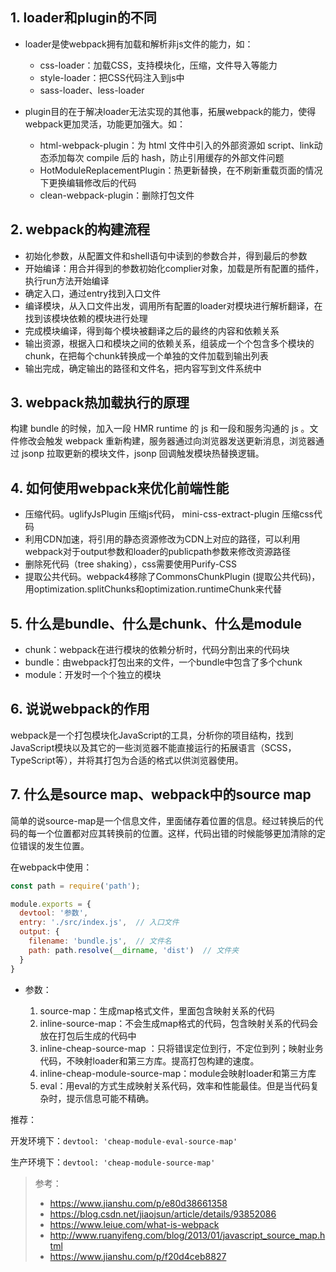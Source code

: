 ## 1. loader和plugin的不同

* loader是使webpack拥有加载和解析非js文件的能力，如：

  * css-loader：加载CSS，支持模块化，压缩，文件导入等能力
  * style-loader：把CSS代码注入到js中
  * sass-loader、less-loader

* plugin目的在于解决loader无法实现的其他事，拓展webpack的能力，使得webpack更加灵活，功能更加强大。如：

   * html-webpack-plugin：为 html 文件中引入的外部资源如 script、link动态添加每次 compile 后的 hash，防止引用缓存的外部文件问题
   * HotModuleReplacementPlugin：热更新替换，在不刷新重载页面的情况下更换编辑修改后的代码
   * clean-webpack-plugin：删除打包文件



## 2. webpack的构建流程

* 初始化参数，从配置文件和shell语句中读到的参数合并，得到最后的参数
* 开始编译：用合并得到的参数初始化complier对象，加载是所有配置的插件，执行run方法开始编译
* 确定入口，通过entry找到入口文件
* 编译模块，从入口文件出发，调用所有配置的loader对模块进行解析翻译，在找到该模块依赖的模块进行处理
* 完成模块编译，得到每个模块被翻译之后的最终的内容和依赖关系
* 输出资源，根据入口和模块之间的依赖关系，组装成一个个包含多个模块的chunk，在把每个chunk转换成一个单独的文件加载到输出列表
* 输出完成，确定输出的路径和文件名，把内容写到文件系统中



## 3. webpack热加载执行的原理

构建 bundle 的时候，加入一段 HMR runtime 的 js 和一段和服务沟通的 js 。文件修改会触发 webpack 重新构建，服务器通过向浏览器发送更新消息，浏览器通过 jsonp 拉取更新的模块文件，jsonp 回调触发模块热替换逻辑。



## 4. 如何使用webpack来优化前端性能

* 压缩代码。uglifyJsPlugin 压缩js代码， mini-css-extract-plugin 压缩css代码
* 利用CDN加速，将引用的静态资源修改为CDN上对应的路径，可以利用webpack对于output参数和loader的publicpath参数来修改资源路径
* 删除死代码（tree shaking），css需要使用Purify-CSS
* 提取公共代码。webpack4移除了CommonsChunkPlugin (提取公共代码)，用optimization.splitChunks和optimization.runtimeChunk来代替



## 5. 什么是bundle、什么是chunk、什么是module

* chunk：webpack在进行模块的依赖分析时，代码分割出来的代码块
* bundle：由webpack打包出来的文件，一个bundle中包含了多个chunk
* module：开发时一个个独立的模块



## 6. 说说webpack的作用

webpack是一个打包模块化JavaScript的工具，分析你的项目结构，找到JavaScript模块以及其它的一些浏览器不能直接运行的拓展语言（SCSS，TypeScript等），并将其打包为合适的格式以供浏览器使用。



## 7. 什么是source map、webpack中的source map

简单的说source-map是一个信息文件，里面储存着位置的信息。经过转换后的代码的每一个位置都对应其转换前的位置。这样，代码出错的时候能够更加清除的定位错误的发生位置。



在webpack中使用：

```js
const path = require('path');

module.exports = {
  devtool: '参数', 
  entry: './src/index.js',  // 入口文件
  output: {
    filename: 'bundle.js',  // 文件名
    path: path.resolve(__dirname, 'dist')  // 文件夹
  }
}
```

* 参数：

  1. source-map：生成map格式文件，里面包含映射关系的代码
  2. inline-source-map：不会生成map格式的代码，包含映射关系的代码会放在打包后生成的代码中
  3. inline-cheap-source-map ：只将错误定位到行，不定位到列；映射业务代码，不映射loader和第三方库。提高打包构建的速度。
  4. inline-cheap-module-source-map：module会映射loader和第三方库
  5. eval：用eval的方式生成映射关系代码，效率和性能最佳。但是当代码复杂时，提示信息可能不精确。

推荐：

开发环境下：`devtool: 'cheap-module-eval-source-map'`

生产环境下：`devtool: 'cheap-module-source-map'`









> 参考：
>
> * https://www.jianshu.com/p/e80d38661358
> * <https://blog.csdn.net/jiaojsun/article/details/93852086>
> * <https://www.leiue.com/what-is-webpack>
> * <http://www.ruanyifeng.com/blog/2013/01/javascript_source_map.html>
> * <https://www.jianshu.com/p/f20d4ceb8827>



